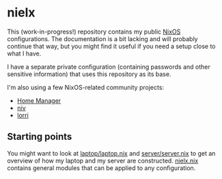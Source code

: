 # nielx

This (work-in-progress!) repository contains my public
[NixOS](https://nixos.org/) configurations.  The documentation is a bit
lacking and will probably continue that way, but you might find it
useful if you need a setup close to what I have.

I have a separate private configuration (containing passwords and other
sensitive information) that uses this repository as its base.

I'm also using a few NixOS-related community projects:

- [Home Manager](https://github.com/nix-community/home-manager)
- [niv](https://github.com/nmattia/niv)
- [lorri](https://github.com/target/lorri)


## Starting points

You might want to look at [laptop/laptop.nix](laptop/laptop.nix) and
[server/server.nix](server/server.nix) to get an overview of how my
laptop and my server are constructed.  [nielx.nix](nielx.nix) contains
general modules that can be applied to any configuration.
